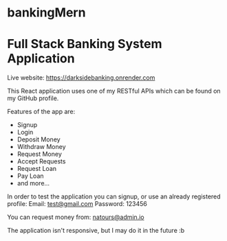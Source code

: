# bankingMern
# Full Stack Banking System Application
Live website: https://darksidebanking.onrender.com

This React application uses one of my RESTful APIs which can be found on my GitHub profile.

Features of the app are:
- Signup
- Login
- Deposit Money
- Withdraw Money
- Request Money
- Accept Requests
- Request Loan
- Pay Loan
- and more...

In order to test the application you can signup, or use an already registered profile:
Email: test@gmail.com
Password: 123456

You can request money from:
natours@admin.io


The application isn't responsive, but I may do it in the future :b
